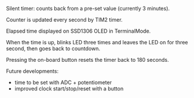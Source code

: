 Silent timer: counts back from a pre-set value (currently 3 minutes).

Counter is updated every second by TIM2 timer.

Elapsed time displayed on SSD1306 OLED in TerminalMode.

When the time is up, blinks LED three times and leaves the LED on for three second, then goes back to countdown. 

Pressing the on-board button resets the timer back to 180 seconds. 

Future developments:

- time to be set with ADC + potentiometer
- improved clock start/stop/reset with a button
